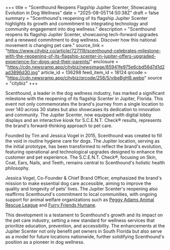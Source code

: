 +++
title = "Scenthound Reopens Flagship Jupiter Scenter, Showcasing Evolution in Dog Wellness"
date = "2025-08-05T14:50:38Z"
draft = false
summary = "Scenthound's reopening of its flagship Jupiter Scenter highlights its growth and commitment to integrating technology and community engagement into dog wellness."
description = "Scenthound reopens its flagship Jupiter Scenter, showcasing tech-forward upgrades and a renewed commitment to dog wellness. Discover how this national movement is changing pet care."
source_link = "https://www.citybiz.co/article/727119/scenthound-celebrates-milestone-with-the-reopening-of-its-flagship-scenter-in-jupiter-offers-upgraded-experience-for-dogs-and-their-parents/"
enclosure = "https://cdn.newsramp.app/citybiz/newsimage/85941fe975e6cbd56d7d1d2ad3896d30.jpg"
article_id = 136298
feed_item_id = 18124
qrcode = "https://cdn.newsramp.app/citybiz/qrcode/258/5/vibeBgH8.webp"
source = "citybiz"
+++

<p>Scenthound, a leader in the dog wellness industry, has marked a significant milestone with the reopening of its flagship Scenter in Jupiter, Florida. This event not only commemorates the brand's journey from a single location to over 140 across 30 states but also showcases its dedication to innovation and community. The Jupiter Scenter, now equipped with digital lobby displays and an interactive kiosk for S.C.E.N.T. Check® results, represents the brand's forward-thinking approach to pet care.</p><p>Founded by Tim and Jessica Vogel in 2015, Scenthound was created to fill the void in routine hygiene care for dogs. The Jupiter location, serving as the initial prototype, has been transformed to reflect the brand's evolution, featuring operational and technological upgrades designed to enhance the customer and pet experience. The S.C.E.N.T. Check®, focusing on Skin, Coat, Ears, Nails, and Teeth, remains central to Scenthound's holistic health philosophy.</p><p>Jessica Vogel, Co-Founder & Chief Brand Officer, emphasized the brand's mission to make essential dog care accessible, aiming to improve the quality and longevity of pets' lives. The Jupiter Scenter's reopening also reaffirms Scenthound's commitment to local communities, with ongoing support for animal welfare organizations such as <a href="https://peggyadams.org" rel="nofollow" target="_blank">Peggy Adams Animal Rescue League</a> and <a href="https://furryfriendsadoption.org" rel="nofollow" target="_blank">Furry Friends Humane</a>.</p><p>This development is a testament to Scenthound's growth and its impact on the pet care industry, setting a new standard for wellness services that prioritize education, prevention, and accessibility. The enhancements at the Jupiter Scenter not only benefit pet owners in South Florida but also serve as a model for future locations nationwide, further solidifying Scenthound's position as a pioneer in dog wellness.</p>